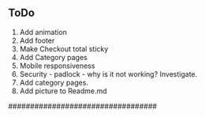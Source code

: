 ## ToDo  ##

1. Add animation
2. Add footer
3. Make Checkout total sticky
4. Add Category pages
5. Mobile responsiveness
6. Security - padlock - why is it not working? Investigate.
7. Add category pages.
8. Add picture to Readme.md



##################################